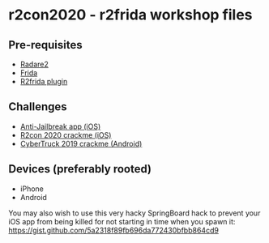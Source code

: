 # r2con2020 - r2frida workshop files

## Pre-requisites
- [Radare2](https://github.com/radareorg/radare2)
- [Frida](https://frida.re)
- [R2frida plugin](https://github.com/nowsecure/r2frida)

## Challenges
- [Anti-Jailbreak app (iOS)](ios-challenge-2.ipa)
- [R2con 2020 crackme (iOS)](r2con2020-crackme.ipa)
- [CyberTruck 2019 crackme (Android)](https://github.com/nowsecure/cybertruckchallenge19/blob/master/apk/cybertruck19.apk)

## Devices (preferably rooted)
- iPhone
- Android 


You may also wish to use this very hacky SpringBoard hack to prevent your iOS app from being killed for not starting in time when you spawn it:
https://gist.github.com/5a2318f89fb696da772430bfbb864cd9

